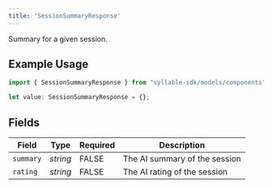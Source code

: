 ```yaml
---
title: 'SessionSummaryResponse'
---
```


Summary for a given session.

## Example Usage

```typescript
import { SessionSummaryResponse } from "syllable-sdk/models/components";

let value: SessionSummaryResponse = {};
```

## Fields

| Field                         | Type                          | Required                      | Description                   |
| ----------------------------- | ----------------------------- | ----------------------------- | ----------------------------- |
| `summary`                     | *string*                      | FALSE            | The AI summary of the session |
| `rating`                      | *string*                      | FALSE            | The AI rating of the session  |